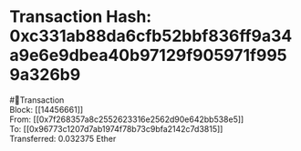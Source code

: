 
Transaction Hash: 0xc331ab88da6cfb52bbf836ff9a34a9e6e9dbea40b97129f905971f9959a326b9
====================================================================================
  
#💸Transaction  
Block: [[14456661]]  
From: [[0x7f268357a8c2552623316e2562d90e642bb538e5]]  
To: [[0x96773c1207d7ab1974f78b73c9bfa2142c7d3815]]  
Transferred: 0.032375 Ether